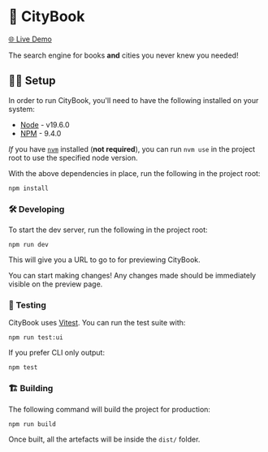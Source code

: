 # 🔎 CityBook

[🌐 Live Demo](https://citybook.vercel.app/)

The search engine for books __and__ cities you never knew you needed!

## 🧑‍💻 Setup

In order to run CityBook, you'll need to have the following installed on your system:

* [Node](https://nodejs.org/en/download/) - v19.6.0
* [NPM](https://nodejs.org/en/download/) - 9.4.0

_If_ you have [`nvm`](https://github.com/nvm-sh/nvm) installed (__not required__), you can run `nvm use` in the project root to use the specified node version.

With the above dependencies in place, run the following in the project root:

```
npm install
```

### 🛠 Developing
To start the dev server, run the following in the project root:

```
npm run dev
```

This will give you a URL to go to for previewing CityBook.

You can start making changes! Any changes made should be immediately visible on the preview page.

### 🧪 Testing
CityBook uses [Vitest](https://vitest.dev/). You can run the test suite with:

```
npm run test:ui
```

If you prefer CLI only output:
```
npm test
```

### 🏗 Building
The following command will build the project for production:

```
npm run build
```

Once built, all the artefacts will be inside the `dist/` folder.